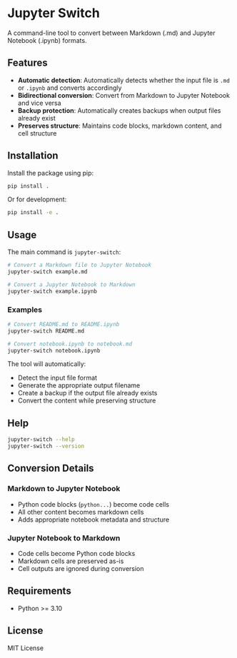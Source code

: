 # Jupyter Switch

A command-line tool to convert between Markdown (.md) and Jupyter Notebook (.ipynb) formats.

## Features

- **Automatic detection**: Automatically detects whether the input file is `.md` or `.ipynb` and converts accordingly
- **Bidirectional conversion**: Convert from Markdown to Jupyter Notebook and vice versa
- **Backup protection**: Automatically creates backups when output files already exist
- **Preserves structure**: Maintains code blocks, markdown content, and cell structure

## Installation

Install the package using pip:

```bash
pip install .
```

Or for development:

```bash
pip install -e .
```

## Usage

The main command is `jupyter-switch`:

```bash
# Convert a Markdown file to Jupyter Notebook
jupyter-switch example.md

# Convert a Jupyter Notebook to Markdown
jupyter-switch example.ipynb
```

### Examples

```bash
# Convert README.md to README.ipynb
jupyter-switch README.md

# Convert notebook.ipynb to notebook.md
jupyter-switch notebook.ipynb
```

The tool will automatically:
- Detect the input file format
- Generate the appropriate output filename
- Create a backup if the output file already exists
- Convert the content while preserving structure

## Help

```bash
jupyter-switch --help
jupyter-switch --version
```

## Conversion Details

### Markdown to Jupyter Notebook
- Python code blocks (```python...```) become code cells
- All other content becomes markdown cells
- Adds appropriate notebook metadata and structure

### Jupyter Notebook to Markdown  
- Code cells become Python code blocks
- Markdown cells are preserved as-is
- Cell outputs are ignored during conversion

## Requirements

- Python >= 3.10

## License

MIT License
